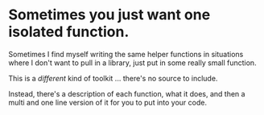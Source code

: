 # Sometimes you just want one isolated function.

Sometimes I find myself writing the same helper functions in situations where I don't want to pull in a library, just put in some really small function.

This is a *different* kind of toolkit ... there's no source to include.

Instead, there's a description of each function, what it does, and then a multi and one line version of it for you to put into your code.

